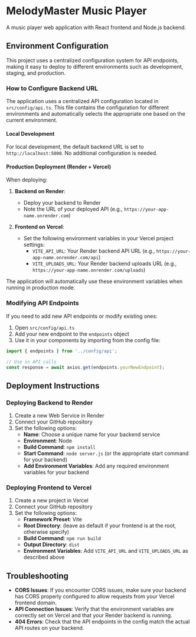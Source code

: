 # MelodyMaster Music Player


A music player web application with React frontend and Node.js backend.

## Environment Configuration

This project uses a centralized configuration system for API endpoints, making it easy to deploy to different environments such as development, staging, and production.

### How to Configure Backend URL

The application uses a centralized API configuration located in `src/config/api.ts`. This file contains the configuration for different environments and automatically selects the appropriate one based on the current environment.

#### Local Development

For local development, the default backend URL is set to `http://localhost:5000`. No additional configuration is needed.

#### Production Deployment (Render + Vercel)

When deploying:

1. **Backend on Render**:
   - Deploy your backend to Render
   - Note the URL of your deployed API (e.g., `https://your-app-name.onrender.com`)

2. **Frontend on Vercel**:
   - Set the following environment variables in your Vercel project settings:
     - `VITE_API_URL`: Your Render backend API URL (e.g., `https://your-app-name.onrender.com/api`)
     - `VITE_UPLOADS_URL`: Your Render backend uploads URL (e.g., `https://your-app-name.onrender.com/uploads`)

The application will automatically use these environment variables when running in production mode.

### Modifying API Endpoints

If you need to add new API endpoints or modify existing ones:

1. Open `src/config/api.ts`
2. Add your new endpoint to the `endpoints` object
3. Use it in your components by importing from the config file:

```typescript
import { endpoints } from '../config/api';

// Use in API calls
const response = await axios.get(endpoints.yourNewEndpoint);
```

## Deployment Instructions

### Deploying Backend to Render

1. Create a new Web Service in Render
2. Connect your GitHub repository
3. Set the following options:
   - **Name**: Choose a unique name for your backend service
   - **Environment**: Node
   - **Build Command**: `npm install`
   - **Start Command**: `node server.js` (or the appropriate start command for your backend)
   - **Add Environment Variables**: Add any required environment variables for your backend

### Deploying Frontend to Vercel

1. Create a new project in Vercel
2. Connect your GitHub repository
3. Set the following options:
   - **Framework Preset**: Vite
   - **Root Directory**: (leave as default if your frontend is at the root, otherwise specify)
   - **Build Command**: `npm run build`
   - **Output Directory**: `dist`
   - **Environment Variables**: Add `VITE_API_URL` and `VITE_UPLOADS_URL` as described above

## Troubleshooting

- **CORS Issues**: If you encounter CORS issues, make sure your backend has CORS properly configured to allow requests from your Vercel frontend domain.
- **API Connection Issues**: Verify that the environment variables are correctly set on Vercel and that your Render backend is running.
- **404 Errors**: Check that the API endpoints in the config match the actual API routes on your backend.
